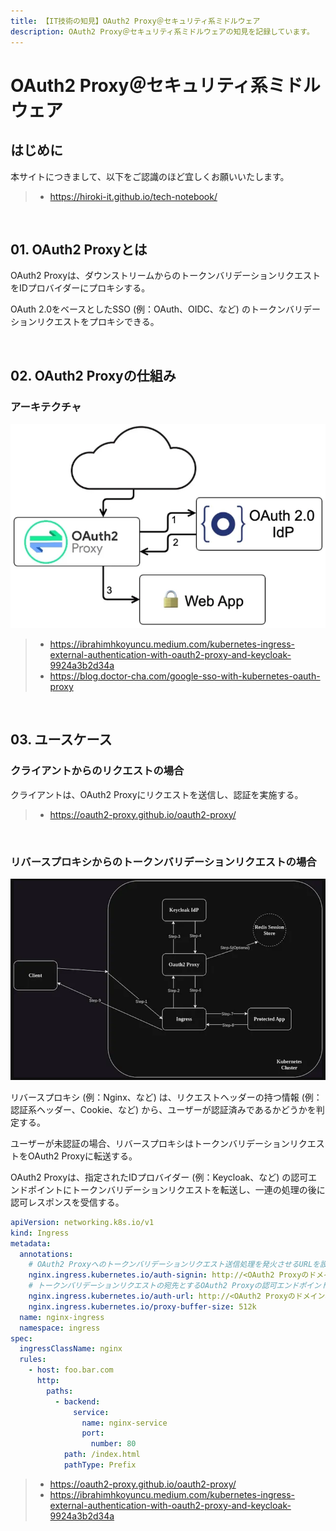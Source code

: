 ```yaml
---
title: 【IT技術の知見】OAuth2 Proxy＠セキュリティ系ミドルウェア
description: OAuth2 Proxy＠セキュリティ系ミドルウェアの知見を記録しています。
---
```


# OAuth2 Proxy＠セキュリティ系ミドルウェア

## はじめに

本サイトにつきまして、以下をご認識のほど宜しくお願いいたします。

> - https://hiroki-it.github.io/tech-notebook/

<br>

## 01. OAuth2 Proxyとは

OAuth2 Proxyは、ダウンストリームからのトークンバリデーションリクエストをIDプロバイダーにプロキシする。

OAuth 2.0をベースとしたSSO (例：OAuth、OIDC、など) のトークンバリデーションリクエストをプロキシできる。

<br>

## 02. OAuth2 Proxyの仕組み

### アーキテクチャ

![oauth2-proxy_architecture](https://raw.githubusercontent.com/hiroki-it/tech-notebook-images/master/images/oauth2-proxy_architecture.png)

> - https://ibrahimhkoyuncu.medium.com/kubernetes-ingress-external-authentication-with-oauth2-proxy-and-keycloak-9924a3b2d34a
> - https://blog.doctor-cha.com/google-sso-with-kubernetes-oauth-proxy

<br>

## 03. ユースケース

### クライアントからのリクエストの場合

クライアントは、OAuth2 Proxyにリクエストを送信し、認証を実施する。

> - https://oauth2-proxy.github.io/oauth2-proxy/

<br>

### リバースプロキシからのトークンバリデーションリクエストの場合

![oauth2-proxy_kubernetes_architecture](https://raw.githubusercontent.com/hiroki-it/tech-notebook-images/master/images/oauth2-proxy_kubernetes_architecture.png)

リバースプロキシ (例：Nginx、など) は、リクエストヘッダーの持つ情報 (例：認証系ヘッダー、Cookie、など) から、ユーザーが認証済みであるかどうかを判定する。

ユーザーが未認証の場合、リバースプロキシはトークンバリデーションリクエストをOAuth2 Proxyに転送する。

OAuth2 Proxyは、指定されたIDプロバイダー (例：Keycloak、など) の認可エンドポイントにトークンバリデーションリクエストを転送し、一連の処理の後に認可レスポンスを受信する。

```yaml
apiVersion: networking.k8s.io/v1
kind: Ingress
metadata:
  annotations:
    # OAuth2 Proxyへのトークンバリデーションリクエスト送信処理を発火させるURLを設定する
    nginx.ingress.kubernetes.io/auth-signin: http://<OAuth2 Proxyのドメイン名>/oauth2/sign_in
    # トークンバリデーションリクエストの宛先とするOAuth2 Proxyの認可エンドポイントを設定する
    nginx.ingress.kubernetes.io/auth-url: http://<OAuth2 Proxyのドメイン名>/oauth2/auth
    nginx.ingress.kubernetes.io/proxy-buffer-size: 512k
  name: nginx-ingress
  namespace: ingress
spec:
  ingressClassName: nginx
  rules:
    - host: foo.bar.com
      http:
        paths:
          - backend:
              service:
                name: nginx-service
                port:
                  number: 80
            path: /index.html
            pathType: Prefix
```

> - https://oauth2-proxy.github.io/oauth2-proxy/
> - https://ibrahimhkoyuncu.medium.com/kubernetes-ingress-external-authentication-with-oauth2-proxy-and-keycloak-9924a3b2d34a

<br>
